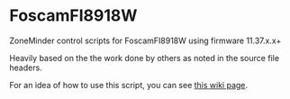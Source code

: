 FoscamFI8918W
=============

ZoneMinder control scripts for FoscamFI8918W using firmware 11.37.x.x+

Heavily based on the the work done by others as noted in the source file headers.

For an idea of how to use this script, you can see [this wiki page](http://www.zoneminder.com/wiki/index.php/Foscam_FI8918W).

